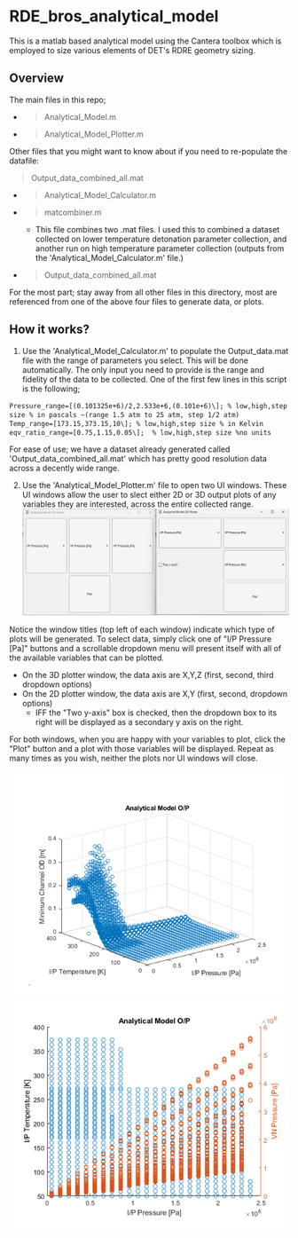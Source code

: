 # RDE_bros_analytical_model
This is a matlab based analytical model using the Cantera toolbox which is employed to size various elements of DET's RDRE geometry sizing. 

## Overview
The main files in this repo;
- > Analytical_Model.m
- > Analytical_Model_Plotter.m

Other files that you might want to know about if you need to re-populate the datafile:
> Output_data_combined_all.mat
- > Analytical_Model_Calculator.m
- > matcombiner.m
    - This file combines two .mat files. I used this to combined a dataset collected on lower temperature detonation parameter collection, and another run on high temperature parameter collection (outputs from the 'Analytical_Model_Calculator.m' file.)
- > Output_data_combined_all.mat

For the most part; stay away from all other files in this directory, most are referenced from one of the above four files to generate data, or plots. 

## How it works?

1. Use the 'Analytical_Model_Calculator.m' to populate the Output_data.mat file with the range of parameters you select. This will be done automatically. The only input you need to provide is the range and fidelity of the data to be collected. One of the first few lines in this script is the following; 

```
Pressure_range=[(0.101325e+6)/2,2.533e+6,(0.101e+6)\]; % low,high,step size % in pascals ~(range 1.5 atm to 25 atm, step 1/2 atm)
Temp_range=[173.15,373.15,10\]; % low,high,step size % in Kelvin
eqv_ratio_range=[0.75,1.15,0.05\];  % low,high,step size %no units
```

For ease of use; we have a dataset already generated called 'Output_data_combined_all.mat' which has pretty good resolution data across a decently wide range.

2. Use the 'Analytical_Model_Plotter.m' file to open two UI windows. These UI windows allow the user to slect either 2D or 3D output plots of any variables they are interested, across the entire collected range.
![Plotter UI windows](Assets/PlotterUI_windows.png)

Notice the window titles (top left of each window) indicate which type of plots will be generated. To select data, simply click one of "I/P Pressure [Pa\]" buttons and a scrollable dropdown menu will present itself with all of the available variables that can be plotted. 

- On the 3D plotter window, the data axis are X,Y,Z (first, second, third dropdown options)
- On the 2D plotter window, the data axis are X,Y (first, second, dropdown options)
    - IFF the "Two y-axis" box is checked, then the dropdown box to its right will be displayed as a secondary y axis on the right.

For both windows, when you are happy with your variables to plot, click the "Plot" button and a plot with those variables will be displayed. Repeat as many times as you wish, neither the plots nor UI windows will close.

![3D Plot example](Assets/3D_ip_temp_pressure_channelOD.png)
![2D 2 axis plot example](Assets/IP_Temp_pressure_VN_pressure.png)
